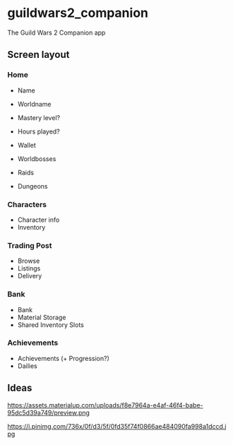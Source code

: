 # guildwars2_companion

The Guild Wars 2 Companion app

## Screen layout

### Home
- Name
- Worldname
- Mastery level?
- Hours played?

- Wallet
- Worldbosses
- Raids
- Dungeons

### Characters
- Character info
- Inventory

### Trading Post
- Browse
- Listings
- Delivery

### Bank
- Bank
- Material Storage
- Shared Inventory Slots

### Achievements
- Achievements (+ Progression?)
- Dailies

## Ideas

https://assets.materialup.com/uploads/f8e7964a-e4af-46f4-babe-95dc5d39a749/preview.png

https://i.pinimg.com/736x/0f/d3/5f/0fd35f74f0866ae484090fa998a1dccd.jpg
